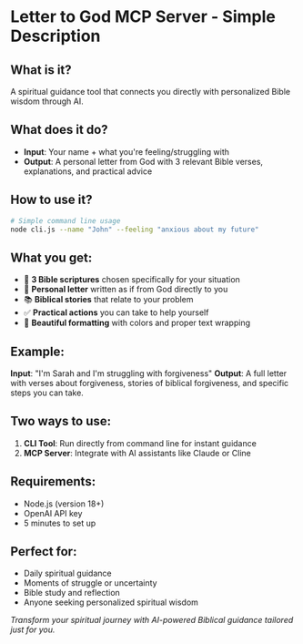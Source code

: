 # Letter to God MCP Server - Simple Description

## What is it?
A spiritual guidance tool that connects you directly with personalized Bible wisdom through AI.

## What does it do?
- **Input**: Your name + what you're feeling/struggling with
- **Output**: A personal letter from God with 3 relevant Bible verses, explanations, and practical advice

## How to use it?
```bash
# Simple command line usage
node cli.js --name "John" --feeling "anxious about my future"
```

## What you get:
- 📖 **3 Bible scriptures** chosen specifically for your situation
- 💌 **Personal letter** written as if from God directly to you
- 📚 **Biblical stories** that relate to your problem
- ✅ **Practical actions** you can take to help yourself
- 🎨 **Beautiful formatting** with colors and proper text wrapping

## Example:
**Input**: "I'm Sarah and I'm struggling with forgiveness"
**Output**: A full letter with verses about forgiveness, stories of biblical forgiveness, and specific steps you can take.

## Two ways to use:
1. **CLI Tool**: Run directly from command line for instant guidance
2. **MCP Server**: Integrate with AI assistants like Claude or Cline

## Requirements:
- Node.js (version 18+)
- OpenAI API key
- 5 minutes to set up

## Perfect for:
- Daily spiritual guidance
- Moments of struggle or uncertainty
- Bible study and reflection
- Anyone seeking personalized spiritual wisdom

*Transform your spiritual journey with AI-powered Biblical guidance tailored just for you.*
